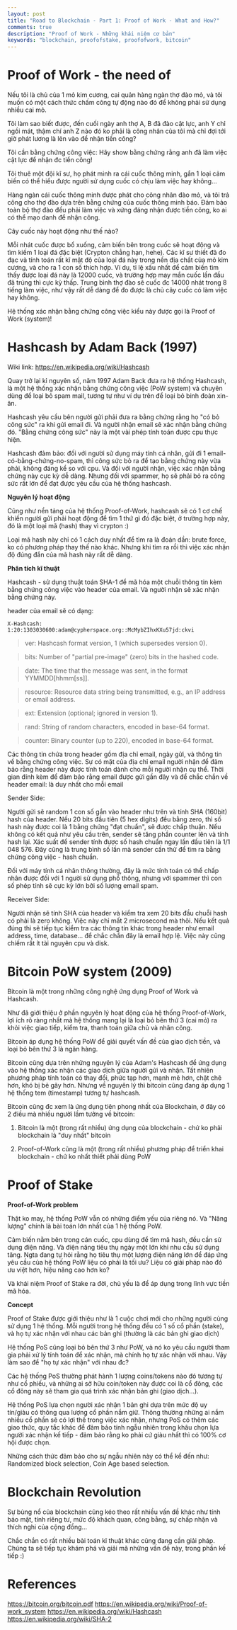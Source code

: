 ```yaml
---
layout: post
title: "Road to Blockchain - Part 1: Proof of Work - What and How?"
comments: true
description: "Proof of Work - Những khái niệm cơ bản"
keywords: "blockchain, proofofstake, proofofwork, bitcoin"
---
```


# Proof of Work - the need of

Nếu tôi là chủ của 1 mỏ kim cương, cai quản hàng ngàn thợ đào mỏ, và tôi muốn có một cách thức chấm công tự động nào đó để không phải sử dụng nhiều cai mỏ.

Tôi làm sao biết được, đến cuối ngày anh thợ A, B đã đào cật lực, anh Y chỉ ngồi mát, thậm chí anh Z nào đó ko phải là công nhân của tôi mà chỉ đợi tới giờ phát lương là lẻn vào để nhận tiền công?

Tôi cần bằng chứng công việc: Hãy show bằng chứng rằng anh đã làm việc cật lực để nhận đc tiền công!

Tôi thuê một đội kĩ sư, họ phát minh ra cái cuốc thông minh, gắn 1 loại cảm biến có thể hiểu được người sử dụng cuốc có chịu làm việc hay không...

Hàng ngàn cái cuốc thông minh được phát cho công nhân đào mỏ, và tôi trả công cho thợ đào dựa trên bằng chứng của cuốc thông minh báo. Đảm bảo toàn bộ thợ đào đều phải làm việc và xứng đáng nhận được tiền công, ko ai có thể mạo danh để nhận công.

Cây cuốc này hoạt động như thế nào?

Mỗi nhát cuốc được bổ xuống, cảm biến bên trong cuốc sẽ hoạt động và tìm kiếm 1 loại đá đặc biệt (Crypton chẳng hạn, hehe). Các kĩ sư thiết đã đo đạc và tính toán rất kĩ mật độ của loại đá này trong nền địa chất của mỏ kim cương, và cho ra 1 con số thích hợp. Ví dụ, tỉ lệ xấu nhất để cảm biến tìm thấy được loại đá này là 12000 cuốc, và trường hợp may mắn cuốc lần đầu đã trúng thì cực kỳ thấp. Trung bình thợ đào sẽ cuốc đc 14000 nhát trong 8 tiếng làm việc, như vậy rất dễ dàng để đo được là chủ cây cuốc có làm việc hay không.


Hệ thống xác nhận bằng chứng công việc kiểu này được gọi là Proof of Work (system)!



# Hashcash by Adam Back (1997)

Wiki link: https://en.wikipedia.org/wiki/Hashcash

Quay trở lại kỉ nguyên số, năm 1997 Adam Back đưa ra hệ thống Hashcash, là một hệ thống xác nhận bằng chứng công việc (PoW system) và chuyên dùng để loại bỏ spam mail, tương tự như ví dụ trên để loại bỏ binh đoàn xin-ăn.

Hashcash yêu cầu bên người gửi phải đưa ra bằng chứng rằng họ "có bỏ công sức" ra khi gửi email đi. Và người nhận email sẽ xác nhận bằng chứng đó. "Bằng chứng công sức" này là một vài phép tính toán được cpu thực hiện.

Hashcash đảm bảo: đối với người sử dụng máy tính cá nhân, gửi đi 1 email-có-bằng-chứng-no-spam, thì công sức bỏ ra để tạo bằng chứng này vừa phải, không đáng kể so với cpu. Và đối với người nhận, việc xác nhận bằng chứng này cực kỳ dễ dàng. Nhưng đối với spammer, họ sẽ phải bỏ ra công sức rất lớn để đạt được yêu cầu của hệ thống hashcash.

**Nguyên lý hoạt động**

Cũng như nền tảng của hệ thống Proof-of-Work, hashcash sẽ có 1 cơ chế khiến người gửi phải hoạt động để tìm 1 thứ gì đó đặc biệt, ở trường hợp này, đó là một loại mã (hash) thay vì crypton :)

Loại mã hash này chỉ có 1 cách duy nhất để tìm ra là đoán dần: brute force, ko có phương pháp thay thế nào khác. Nhưng khi tìm ra rồi thì việc xác nhận độ đúng đắn của mã hash này rất dễ dàng.

**Phân tích kĩ thuật**

Hashcash - sử dụng thuật toán SHA-1 để mã hóa một chuỗi thông tin kèm bằng chứng công việc vào header của email. Và người nhận sẽ xác nhận bằng chứng này.

header của email sẽ có dạng:

`X-Hashcash: 1:20:1303030600:adam@cypherspace.org::McMybZIhxKXu57jd:ckvi`

> ver: Hashcash format version, 1 (which supersedes version 0).

> bits: Number of "partial pre-image" (zero) bits in the hashed code.

> date: The time that the message was sent, in the format YYMMDD[hhmm[ss]].

> resource: Resource data string being transmitted, e.g., an IP address or email address.

> ext: Extension (optional; ignored in version 1).

> rand: String of random characters, encoded in base-64 format.

> counter: Binary counter (up to 220), encoded in base-64 format.

Các thông tin chứa trong header gồm địa chỉ email, ngày gửi, và thông tin về bằng chứng công việc. Sự có mặt của địa chỉ email người nhận để đảm bảo rằng header này được tính toán dành cho mỗi người nhận cụ thể. Thời gian đính kèm để đảm bảo rằng email được gửi gần đây và để chắc chắn về header email: là duy nhất cho mỗi email


Sender Side:

Người gửi sẽ random 1 con số gắn vào header như trên và tính SHA (160bit) hash của header. Nếu 20 bits đầu tiên (5 hex digits) đều bằng zero, thì số hash này được coi là 1 bằng chứng "đạt chuẩn", sẽ được chấp thuận. Nếu không có kết quả như yêu cầu trên, sender sẽ tăng phần counter lên và tính hash lại. Xác suất để sender tính được số hash chuẩn ngay lần đầu tiên là 1/1 048 576. Đây cũng là trung bình số lần mà sender cần thử để tìm ra bằng chứng công việc - hash chuẩn.

Đối với máy tính cá nhân thông thường, đây là mức tính toán có thể chấp nhân được đối với 1 người sử dụng phổ thông, nhưng với spammer thì con số phép tính sẽ cực kỳ lớn bởi số lượng email spam.

Receiver Side:

Người nhận sẽ tính SHA của header và kiểm tra xem 20 bits đầu chuỗi hash có phải là zero không. Việc này chỉ mất 2 microsecond mà thôi. Nếu kết quả đúng thì sẽ tiếp tục kiểm tra các thông tin khác trong header như email address, time, database... để chắc chắn đây là email hợp lệ. Việc này cũng chiếm rất ít tài nguyên cpu và disk.


# Bitcoin PoW system (2009)

Bitcoin là một trong những công nghệ ứng dụng Proof of Work và Hashcash.

Như đã giới thiệu ở phần nguyên lý hoạt động của hệ thống Proof-of-Work, lợi ích rõ ràng nhất mà hệ thống mang lại là loại bỏ bên thứ 3 (cai mỏ) ra khỏi việc giao tiếp, kiểm tra, thanh toán giữa chủ và nhân công.

Bitcoin áp dụng hệ thống PoW để giải quyết vấn đề của giao dịch tiền, và loại bỏ bên thứ 3 là ngân hàng.

Bitcoin cũng dựa trên những nguyên lý của Adam's Hashcash để ứng dụng vào hệ thống xác nhận các giao dịch giữa người gửi và nhận. Tất nhiên phương pháp tính toán có thay đổi, phức tạp hơn, mạnh mẽ hơn, chặt chẽ hơn, khó bị bẻ gãy hơn. Nhưng về nguyên lý thì bitcoin cũng đang áp dụng 1 hệ thống tem (timestamp) tương tự hashcash.

Bitcoin cũng đc xem là ứng dụng tiên phong nhất của Blockchain, ở đây có 2 điều mà nhiều người lầm tưởng về bitcoin:

1. Bitcoin là một (trong rất nhiều) ứng dụng của blockchain - chứ ko phải blockchain là "duy nhất" bitcoin

2. Proof-of-Work cũng là một (trong rất nhiều) phương pháp để triển khai blockchain - chứ ko nhất thiết phải dùng PoW


# Proof of Stake

**Proof-of-Work problem**

Thật ko may, hệ thống PoW vẫn có những điểm yếu của riêng nó. Và "Năng lượng" chính là bài toán lớn nhất của 1 hệ thống PoW.

Cảm biến nằm bên trong cán cuốc, cpu dùng để tìm mã hash, đều cần sử dụng điện năng. Và điện năng tiêu thụ ngày một lớn khi nhu cầu sử dụng tăng. Ngta đang tự hỏi rằng họ tiêu thụ một lượng điện năng lớn để đáp ứng yêu cầu của hệ thống PoW liệu có phải là tối ưu? Liệu có giải pháp nào đó ưu việt hơn, hiệu năng cao hơn ko?

Và khái niệm Proof of Stake ra đời, chủ yếu là để áp dụng trong lĩnh vực tiền mã hóa.

**Concept**

Proof of Stake được giới thiệu như là 1 cuộc chơi mới cho những người cùng sử dụng 1 hệ thống. Mỗi người trong hệ thống đều có 1 số cổ phần (stake), và họ tự xác nhận với nhau các bản ghi (thường là các bản ghi giao dịch)

Hệ thống PoS cũng loại bỏ bên thứ 3 như PoW, và nó ko yêu cầu người tham gia phải xử lý tính toán để xác nhận, mà chính họ tự xác nhận với nhau. Vậy làm sao để "họ tự xác nhận" với nhau đc?

Các hệ thống PoS thường phát hành 1 lượng coins/tokens nào đó tương tự như cổ phiếu, và những ai sở hữu coin/token này được coi là cổ đông, các cổ đông này sẽ tham gia quá trình xác nhận bản ghi (giao dịch...).

Hệ thống PoS lựa chọn người xác nhận 1 bản ghi dựa trên mức độ uy tín/giàu có thông qua lượng cổ phần nắm giữ. Thông thường những ai nắm nhiều cổ phần sẽ có lợi thế trong việc xác nhận, nhưng PoS có thêm các giao thức, quy tắc khác để đảm bảo tính ngẫu nhiên trong khâu chọn lựa người xác nhận kế tiếp - đảm bảo rằng ko phải cứ giàu nhất thì có 100% cơ hội được chọn.

Những cách thức đảm bảo cho sự ngẫu nhiên này có thể kể đến như: Randomized block selection, Coin Age based selection.

# Blockchain Revolution

Sự bùng nổ của blockchain cũng kéo theo rất nhiều vấn đề khác như tính bảo mật, tính riêng tư, mức độ khách quan, công bằng, sự chấp nhận và thích nghi của cộng đồng...

Chắc chắn có rất nhiều bài toán kĩ thuật khác cũng đang cần giải pháp. Chúng ta sẽ tiếp tục khám phá và giải mã những vấn đề này, trong phần kế tiếp :)

# References

https://bitcoin.org/bitcoin.pdf
https://en.wikipedia.org/wiki/Proof-of-work_system
https://en.wikipedia.org/wiki/Hashcash
https://en.wikipedia.org/wiki/SHA-2

